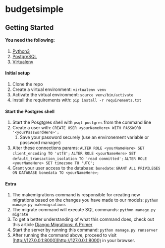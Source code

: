 # budgetsimple


## Getting Started

#### You need the following:
1. [Python3](https://www.python.org/downloads/)
2. [PostgreSQL](https://www.postgresql.org/download/)
3. [Virtualenv](https://packaging.python.org/en/latest/guides/installing-using-pip-and-virtual-environments/)

#### Initial setup
1. Clone the repo
2. Create a virtual environment: `virtualenv venv`
3. Activate the virtual environment: `source venv/bin/activate`
4. install the requirements with: `pip install -r requirements.txt`


#### Start the Postgres shell
1. Start the Posgtgres shell with `psql postgres` from the command line
2. Create a user with: `CREATE USER <yourNameHere> WITH PASSWORD '<yourPasswordHere>';`
	1. Save your password securely (use an environement variable or password manager)
3. Alter these connections params:
	`ALTER ROLE <yourNameHere> SET client_encoding TO 'utf8';`
	`ALTER ROLE <yourNameHere> SET default_transaction_isolation TO 'read committed';`
	`ALTER ROLE <yourNameHere> SET timezone TO 'UTC';`
4. Grant your user access to the database: `bonedate`: `GRANT ALL PRIVILEGES ON DATABASE bonedata TO <yourNameHere>;`

#### Extra
1. The makemigrations command is responsible for creating new migrations based on the changes you have made to our models: `python manage.py makemigrations`
2. The migrate command will execute SQL commands: `python manage.py migrate`	
3. To get a better understanding of what this command does, check out this article [Django Migrations: A Primer](https://realpython.com/django-migrations-a-primer/)
4. Start the server by running this command: `python manage.py runserver`
5. After running the command above, proceed to visit [http://127.0.0.1:8000](http://127.0.0.1:8000) in your browser.

